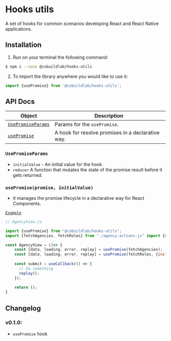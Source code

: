 # Hooks utils

A set of hooks for common scenarios developing React and React Native applications.

## Installation

1. Run on your terminal the following command:
```sh
$ npm i --save @cobuildlab/hooks-utils
```

2. To import the library anywhere you would like to use it:
```js
import {usePromise} from '@cobuildlab/hooks-utils';
```

## API Docs

| Object   | Description   | 
| ------ | ------ | 
| [`UsePromiseParams`](#UsePromiseParams) | Params for the `usePromise`.  |
| [`usePromise`](#usePromise) | A hook for resolve promises in a declarative way.  |


### `UsePromiseParams`

- `initialValue` - An initial value for the hook.
- `reducer` A function that mutates the state of the promise result before it gets returned.

### `usePromise(promise, initialValue)`

- It manages the promise lifecycle in a declarative way for React Components.

[`Example`](#Examples)

```javascript
// AgencyView.js

import {usePromise} from "@cobuildlab/hooks-utils";
import {fetchAgencies, fetchRoles} from "./agency-actions.js" import {useCallback} from "react";

const AgencyView = ()=> {
    const [data, loading, error, replay] = usePromise(fetchAgencies);
    const [data, loading, error, replay] = usePromise(fetchRoles, {initialValue:[], reducer: rolesData => rolesData.data});
    
    const submit = useCallback(() => {
      // Do something
      replay();
    });   
      
    return (); 
}
```

## Changelog

### v0.1.0:

- `usePromise` hook
